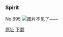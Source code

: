 ### Spirit
No.695
![图片不见了~~~](https://imgs.xkcd.com/comics/spirit.png)

[原址](https://xkcd.com//695) [下载](https://imgs.xkcd.com/comics/spirit.png)

